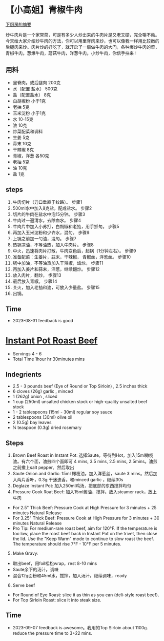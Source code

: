 # 【小高姐】青椒牛肉
[下厨房的摘要](https://www.xiachufang.com/recipe/104558234/)

炒牛肉片是一个家常菜，可是有多少人炒出来的牛肉片是又老又硬，完全嚼不动。今天给大家介绍炒牛肉的方法，你可以用里脊肉来炒，也可以像我一样用比较嫩的后腿肉来炒。肉片炒的好吃了，就开启了一扇做牛肉的大门，各种爆炒牛肉的菜，青椒牛肉，葱爆牛肉，蘑菇牛肉，洋葱牛肉，小炒牛肉，你信手拈来！
## 用料  
* 里脊肉，或后腿肉      200克   
* 水（配置 盐水）       500克
* 盐（配置盐水）        8克
* 白胡椒粉      小于1克
* 老抽  5克
* 玉米淀粉      小于1克
* 水    10-15克
* 油    10克
* 炒菜配菜和调料
* 生姜  5克
* 蒜末  10克
* 干辣椒        8克
* 青椒，洋葱    各50克
* 老抽  5克
* 油    10克
* 盐    1克



## steps
1. 牛肉切片（刀口垂直于纹路）。 步骤1
2. 500ml水中加入8克盐，配成盐水。 步骤2
3. 切片的牛肉在盐水中泡15分钟。 步骤3
4. 牛肉过一遍清水，去除血水。 步骤4
5. 牛肉片中加入小苏打，白胡椒和老抽，用手抓匀。 步骤5
6. 再加入玉米淀粉和少许水，混匀。 步骤6
7. 上锅之前加一勺油，混匀。 步骤7
8. 热锅凉油，不等油热，加入牛肉片。 步骤8
9. 中火，迅速将肉片打散，牛肉变色后，起锅（1分钟左右）。 步骤9
10. 准备配菜：生姜片，蒜末，干辣椒， 青椒丝，洋葱丝。 步骤10 
11. 锅中加油，不等油热加入干辣椒，煸炒。 步骤11 
12. 再加入姜片和蒜末，洋葱，继续翻炒。 步骤12 
13. 放入肉片，翻炒。 步骤13 
14. 最后放入青椒。 步骤14 
15. 关火，加入老抽和油，可放入少量盐。 步骤15 
16. 出锅。

## Time
- 2023-08-31 feedback is good

# [Instant Pot Roast Beef](https://www.pressurecookrecipes.com/instant-pot-roast-beef/)

- Servings 4 - 6
- Total Time 1hour hr 30minutes mins

## Indegrients
- 2.5 - 3 pounds beef (Eye of Round or Top Sirloin) , 2.5 inches thick
- 6 cloves (26g) garlic , minced
- 1 (262g) onion , sliced
- 1 cup (250ml) unsalted chicken stock or high-quality unsalted beef stock
- 1 - 2 tablespoons (15ml - 30ml) regular soy sauce
- 2 tablespoons (30ml) olive oil
- 2 (0.5g) bay leaves
- ¼ teaspoon (0.3g) dried rosemary

## Steps
1. Brown Beef Roast in Instant Pot: 选择Saute，等待到Hot，加入15ml橄榄油。有六个面，油煎四个面即可 4 mins, 3.5 mins, 2.5 mins, 2.5mins。油煎之前撒上salt pepper，然后取出
2. Saute Onion and Garlic: 15ml 橄榄油，加入洋葱丝，saute 3 mins。然后加入两片香叶，0.3g 干迷迭香，和minced garlic ，继续30s
3. Deglaze Instant Pot: 加入250ml鸡汤，把底部的东西搅拌均匀
4. Pressure Cook Roat Beef: 加入15ml酱油，搅拌，放入steamer rack，放上牛肉
  - For 2.5" Thick Beef: Pressure Cook at High Pressure for 3 minutes + 25 minutes Natural Release
  - For 3.25" Thick Beef: Pressure Cook at High Pressure for 3 minutes + 30 minutes Natural Release
  - Pro Tip: For medium-rare roast beef, aim for 120°F. If the temperature is too low, place the roast beef back in Instant Pot on the trivet, then close the lid. Use the "Keep Warm" mode to continue to slow roast the beef. The temperature should rise 7°F - 10°F per 5 minutes.
5. Make Gravy: 
  - 取出beef，用foil松松wrap，rest 8-10 mins
  - Saute余下的汤汁，调味
  - 混合12g面粉和45ml水，搅拌，加入汤汁，继续调味，ready
6. Serve beef
  - For Round of Eye Roast: slice it as thin as you can (deli-style roast beef).
  - For Top Sirloin Roast: slice it into steak size.

## Time
- 2023-09-07 feedback is awesome。我用的Top Sirloin about 1100g. reduce the pressure time to 3+22 mins.


